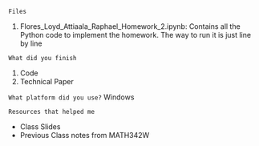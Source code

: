 `Files`
1. Flores_Loyd_Attiaala_Raphael_Homework_2.ipynb: Contains all the Python code to implement the homework. The way to run it is just line by line


`What did you finish`
1. Code
2. Technical Paper

`What platform did you use?`
Windows

`Resources that helped me`
- Class Slides
- Previous Class notes from MATH342W 